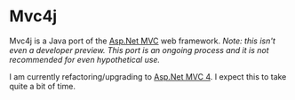 # Mvc4j

Mvc4j is a Java port of the [Asp.Net MVC](http://www.asp.net/mvc) web framework. _Note: this isn't even a developer preview. This port is an ongoing process and it is not recommended for even hypothetical use._

I am currently refactoring/upgrading to [Asp.Net MVC 4](http://aspnetwebstack.codeplex.com/). I expect this to take quite a bit of time.